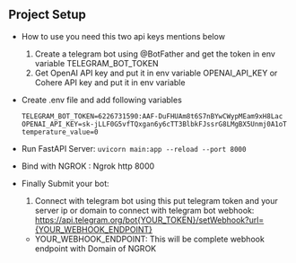 ## Project Setup 

* How to use you need this two api keys mentions below 
    1. Create a telegram bot using @BotFather and get the token in env variable TELEGRAM_BOT_TOKEN
    2. Get OpenAI API key and put it in env variable OPENAI_API_KEY or Cohere API key and put it in env variable 

* Create .env file and add following variables
    ```
    TELEGRAM_BOT_TOKEN=6226731590:AAF-DuFHUAm8t6S7nBYwCWypMEam9xH8Lac
    OPENAI_API_KEY=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
    temperature_value=0
    ```

* Run FastAPI Server: ``uvicorn main:app --reload --port 8000``

* Bind with NGROK : Ngrok http 8000

* Finally Submit your bot: 
    1. Connect with telegram bot using this put telegram token and your server ip or domain to connect with telegram bot webhook: https://api.telegram.org/bot{YOUR_TOKEN}/setWebhook?url={YOUR_WEBHOOK_ENDPOINT}
    - YOUR_WEBHOOK_ENDPOINT: This will be complete webhook endpoint with Domain of NGROK




